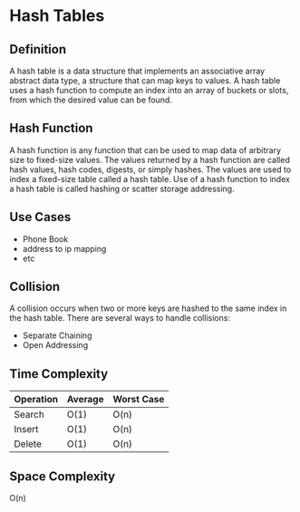 # Hash Tables

## Definition

A hash table is a data structure that implements an associative array abstract data type, a structure that can map keys to values. A hash table uses a hash function to compute an index into an array of buckets or slots, from which the desired value can be found.

## Hash Function

A hash function is any function that can be used to map data of arbitrary size to fixed-size values. The values returned by a hash function are called hash values, hash codes, digests, or simply hashes. The values are used to index a fixed-size table called a hash table. Use of a hash function to index a hash table is called hashing or scatter storage addressing.

## Use Cases

- Phone Book
- address to ip mapping
- etc

## Collision

A collision occurs when two or more keys are hashed to the same index in the hash table. There are several ways to handle collisions:

- Separate Chaining
- Open Addressing

## Time Complexity


| Operation | Average | Worst Case |
| --------- | ------- | ---------- |
| Search    | O(1)    | O(n)       |
| Insert    | O(1)    | O(n)       |
| Delete    | O(1)    | O(n)       |

## Space Complexity

O(n)

